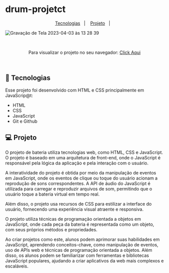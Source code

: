# drum-projetct

<p align="center">
  <a href="#-tecnologias">Tecnologias</a>&nbsp;&nbsp;&nbsp;|&nbsp;&nbsp;&nbsp;
  <a href="#-projeto">Projeto</a>&nbsp;&nbsp;&nbsp;|&nbsp;&nbsp;&nbsp;
</p>

![Gravação de Tela 2023-04-03 às 13 28 39](https://user-images.githubusercontent.com/50848988/229584758-09825123-e8d6-42ba-a4a3-4b669cae42f0.gif)

<br>

<p align="center"> Para visualizar o projeto no seu navegador:
  <a href="https://drum-project-was.netlify.app/" target="_blank"> Click Aqui <a/>
</p>

<br>

## 🚀 Tecnologias

Esse projeto foi desenvolvido com HTML e CSS principalmente em JavaScrip@t:

- HTML
- CSS
- JavaScript
- Git e Github

## 💻 Projeto

O projeto de bateria utiliza tecnologias web, como HTML, CSS e JavaScript. O projeto é baseado em uma arquitetura de front-end, onde o JavaScript é responsável pela lógica da aplicação e pela interação com o usuário.

A interatividade do projeto é obtida por meio da manipulação de eventos em JavaScript, onde os eventos de clique ou toque do usuário acionam a reprodução de sons correspondentes. A API de áudio do JavaScript é utilizada para carregar e reproduzir arquivos de som, permitindo que o usuário toque a bateria virtual em tempo real.

Além disso, o projeto usa recursos de CSS para estilizar a interface do usuário, fornecendo uma experiência visual atraente e responsiva.

O projeto utiliza técnicas de programação orientada a objetos em JavaScript, onde cada peça da bateria é representada como um objeto, com seus próprios métodos e propriedades.

Ao criar projetos como este, alunos podem aprimorar suas habilidades em JavaScript, aprendendo conceitos-chave, como manipulação de eventos, uso de APIs web e técnicas de programação orientada a objetos. Além disso, os alunos podem se familiarizar com ferramentas e bibliotecas JavaScript populares, ajudando a criar aplicativos da web mais complexos e escaláveis.
